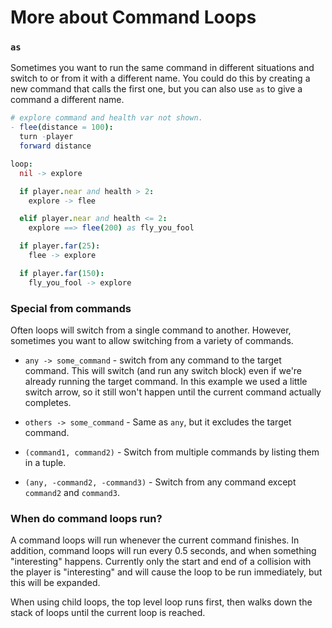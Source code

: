 # More about Command Loops

### `as`

Sometimes you want to run the same command in different situations and switch to
or from it with a different name. You could do this by creating a new command
that calls the first one, but you can also use `as` to give a command a
different name.

```nim
# explore command and health var not shown.
- flee(distance = 100):
  turn -player
  forward distance

loop:
  nil -> explore

  if player.near and health > 2:
    explore -> flee

  elif player.near and health <= 2:
    explore ==> flee(200) as fly_you_fool

  if player.far(25):
    flee -> explore

  if player.far(150):
    fly_you_fool -> explore
```

### Special from commands

Often loops will switch from a single command to another. However, sometimes you
want to allow switching from a variety of commands.

- `any -> some_command` - switch from any command to the target command. This
  will switch (and run any switch block) even if we're already running the
  target command. In this example we used a little switch arrow, so it still
  won't happen until the current command actually completes.

- `others -> some_command` - Same as `any`, but it excludes the target command.

- `(command1, command2)` - Switch from multiple commands by listing them in a
  tuple.

- `(any, -command2, -command3)` - Switch from any command except `command2` and
  `command3`.

### When do command loops run?

A command loops will run whenever the current command finishes. In addition,
command loops will run every 0.5 seconds, and when something "interesting"
happens. Currently only the start and end of a collision with the player is
"interesting" and will cause the loop to be run immediately, but this will be
expanded.

When using child loops, the top level loop runs first, then walks down the stack
of loops until the current loop is reached.
